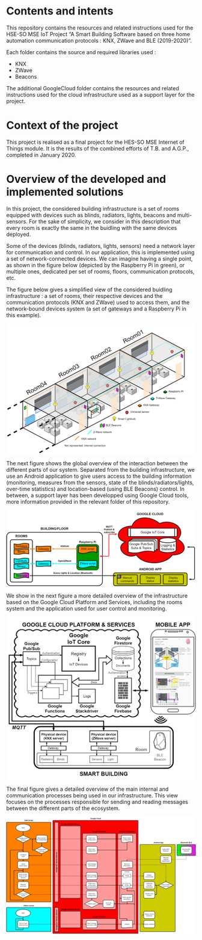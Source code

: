 # Contents and intents

This repository contains the resources and related instructions used for the HSE-SO MSE IoT Project “A Smart Building Software based on three home automation communication protocols : KNX, ZWave and BLE (2019-2020)”.

Each folder contains the source and required libraries used :
- KNX
- ZWave
- Beacons

The additional GoogleCloud folder contains the resources and related instructions used for the cloud infrastructure used as a support layer for the project.

# Context of the project

This project is realised as a final project for the HES-SO MSE Internet of Things module. It is the results of the combined efforts of T.B. and A.G.P., completed in January 2020.

# Overview of the developed and implemented solutions

In this project, the considered building infrastructure is a set of rooms equipped with devices such as blinds, radiators, lights, beacons and multi-sensors. For the sake of simplicity, we consider in this description that every room is exactly the same in the buidling with the same devices deployed.

Some of the devices (blinds, radiators, lights, sensors) need a network layer for communication and control. In our application, this is implemented using a set of network-connected devices. We can imagine having a single point, as shown in the figure below (depicted by the Raspberry Pi in green), or multiple ones, dedicated per set of rooms, floors, communication protocols, etc.

The figure below gives a simplified view of the considered buidling infrastructure : a set of rooms, their respective devices and the communication protocols (KNX and ZWave) used to access them, and the network-bound devices system (a set of gateways and a Raspberry Pi in this example).

![Rooms](Media/Rooms.png)

The next figure shows the global overview of the interaction between the different parts of our system. Separated from the building infrastructure, we use an Android application to give users access to the building information (monitoring, measures from the sensors, state of the blinds/radiators/lights, over-time statistics) and location-based (using BLE Beacons) control. In between, a support layer has been developped using Google Cloud tools, more information provided in the relevant folder of this repository.

![GeneralOverview](Media/GlobalProcess.png)

We show in the next figure a more detailed overview of the infrastructure based on the Google Cloud Platform and Services, including the rooms system and the application used for user control and monitoring.

![GeneralOverview](Media/CoreProcess.png)

The final figure gives a detailed overview of the main internal and communication processes being used in our infrastructure. This view focuses on the processes responsible for sending and reading messages between the different parts of the ecosystem.

![DetailedOverview](Media/DetailedProcess.png)
